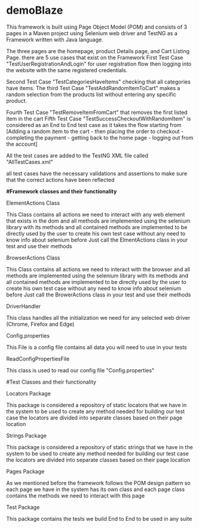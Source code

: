 # demoBlaze
This framework is built using Page Object Model (POM) and consists of 3 pages in a Maven project using Selenium web driver and TestNG as a Framework written with Java language.

The three pages are the homepage, product Details page, and Cart Listing Page. there are 5 use cases that exist on the Framework
First Test Case "TestUserRegistrationAndLogin" for user registration flow then logging into the website with the same registered credentials.

Second Test Case "TestCategoriesHaveItems" checking that all categories have items.
The third Test Case "TestAddRandomItemToCart" makes a random selection from the products list without entering any specific product.

Fourth Test Case "TestRemoveItemFromCart" that removes the first listed item in the cart
Fifth Test Case "TestSuccessCheckoutWithRandomItem" is considered as an End to End test case as it takes the flow starting from [Adding a random item to the cart - then placing the order to checkout - completing the payment - getting back to the home page - logging out from the account]

All the test cases are added to the TestNG XML file called "AllTestCases.xml"

all test cases have the necessary validations and assertions to make sure that the correct actions have been reflected

**#Framework classes and their functionality**

ElementActions Class

This Class contains all actions we need to interact with any web element that exists in the dom and all methods are implemented using the selenium library with its methods and all contained methods are implemented to be directly used by the user to create his own test case without any need to know info about selenium before Just call the ElmentActions class in your test and use their methods

BrowserActions Class

This Class contains all actions we need to interact with the browser and all methods are implemented using the selenium library with its methods and all contained methods are implemented to be directly used by the user to create his own test case without any need to know info about selenium before Just call the BrowerActions class in your test and use their methods

DriverHandler

This class handles all the initialization we need for any selected web driver (Chrome, Firefox and Edge)

Config.properties

This File is a config file contains all data you will need to use in your tests

ReadConfigPropertiesFile

This class is used to read our config file "Config.properties"

#Test Classes and their functionality

Locators Package

This package is considered a repository of static locators that we have in the system to be used to create any method needed for building our test case the locators are divided into separate classes based on their page location

Strings Package

This package is considered a repository of static strings that we have in the system to be used to create any method needed for building our test case the locators are divided into separate classes based on their page location

Pages Package

As we mentioned before the framework follows the POM design pattern so each page we have in the system has its own class and each page class contains the methods we need to interact with this page

Test Package

This package contains the tests we build End to End to be used in any suite
